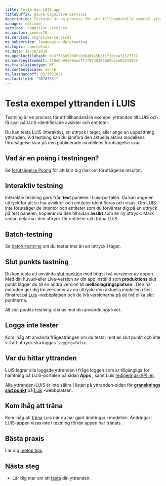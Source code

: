 ```yaml
---
title: Testa din LUIS-app
titleSuffix: Azure Cognitive Services
description: Testning är en process för att tillhandahålla exempel yttranden till LUIS och få svar på LUIS-identifierade avsikter och entiteter.
manager: nitinme
services: cognitive-services
ms.custom: seodec18
ms.service: cognitive-services
ms.subservice: language-understanding
ms.topic: conceptual
ms.date: 10/10/2019
ms.openlocfilehash: b33f765e936d7c0db301a5b2fcf38ccaf137f771
ms.sourcegitcommit: f28ebb95ae9aaaff3f87d8388a09b41e0b3445b5
ms.translationtype: MT
ms.contentlocale: sv-SE
ms.lasthandoff: 03/30/2021
ms.locfileid: "98787561"
---
```

# <a name="testing-example-utterances-in-luis"></a>Testa exempel yttranden i LUIS

Testning är en process för att tillhandahålla exempel yttranden till LUIS och få svar på LUIS-identifierade avsikter och entiteter. 

Du kan testa LUIS interaktivt, en uttryck i taget, eller ange en uppsättning yttranden. Vid testning kan du jämföra den aktuella aktiva modellens förutsägelse svar på den publicerade modellens förutsägelse svar. 

<a name="A-test-score"></a>
<a name="Score-all-intents"></a>
<a name="E-(exponent)-notation"></a>

## <a name="what-is-a-score-in-testing"></a>Vad är en poäng i testningen?
Se [förutsägelse Poäng](luis-concept-prediction-score.md) för att lära dig mer om förutsägelse resultat.

## <a name="interactive-testing"></a>Interaktiv testning
Interaktiv testning görs från **test** panelen i Luis-portalen. Du kan ange en uttryck för att se hur avsikter och entiteter identifieras och visas. Om LUIS inte förutsäger de intentor och entiteter som du förväntar dig på en uttryck på test panelen, kopierar du den till sidan **avsikt** som en ny uttryck. Märk sedan delarna i den uttryck för entiteter och träna LUIS. 

## <a name="batch-testing"></a>Batch-testning
Se [batch-testning](./luis-how-to-batch-test.md) om du testar mer än en uttryck i taget.

## <a name="endpoint-testing"></a>Slut punkts testning
Du kan testa att använda [slut punkten](luis-glossary.md#endpoint) med högst två versioner av appen. Med din huvud-eller Live-version av din app inställd som **produktions** slut punkt lägger du till en andra version till **mellanlagringsplatsen** . Den här metoden ger dig tre versioner av en uttryck: den aktuella modellen i test fönstret på [Luis](luis-reference-regions.md) -webbplatsen och de två versionerna på de två olika slut punkterna. 

All slut punkts testning räknas mot din användnings kvot. 

## <a name="do-not-log-tests"></a>Logga inte tester
Kom ihåg att använda frågesträngen om du testar mot en slut punkt och inte vill att uttryck ska loggas `logging=false` .

## <a name="where-to-find-utterances"></a>Var du hittar yttranden
LUIS lagrar alla loggade yttranden i fråge loggen som är tillgängliga för hämtning på LUIS-portalen på sidan **Apps** , samt Luis [redigerings-API: er](https://go.microsoft.com/fwlink/?linkid=2092087). 

Alla yttranden-LUIS är inte säkra i listan på yttranden-sidan för **[gransknings slut punkt](luis-how-to-review-endpoint-utterances.md)** på [Luis](luis-reference-regions.md) -webbplatsen. 

## <a name="remember-to-train"></a>Kom ihåg att träna
Kom ihåg att [träna](luis-how-to-train.md) Luis när du har gjort ändringar i modellen. Ändringar i LUIS-appen visas inte i testning förrän appen har tränats. 

## <a name="best-practices"></a>Bästa praxis
Lär dig [metod tips](luis-concept-best-practices.md).

## <a name="next-steps"></a>Nästa steg

* Lär dig mer om att [testa](luis-interactive-test.md) din yttranden.